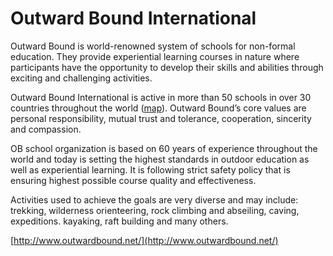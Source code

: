 # Outward Bound International

Outward Bound is world-renowned system of schools for non-formal education. They provide experiential learning courses in nature where participants have the opportunity to develop their skills and abilities through exciting and challenging activities.

Outward Bound International is active in more than 50 schools in over 30 countries throughout the world ([map](http://www.outwardbound.net/locations/index.html)). Outward Bound’s core values are personal responsibility, mutual trust and tolerance, cooperation, sincerity and compassion.

OB school organization is based on 60 years of experience throughout the world and today is setting the highest standards in outdoor education as well as experiential learning. It is following strict safety policy that is ensuring highest possible course quality and effectiveness.

Activities used to achieve the goals are very diverse and may include: trekking, wilderness orienteering, rock climbing and abseiling, caving, expeditions. kayaking, raft building and many others.

[http://www.outwardbound.net/](http://www.outwardbound.net/)
